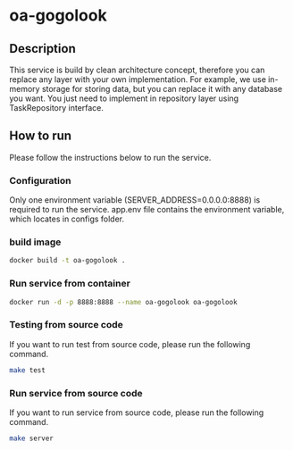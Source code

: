 # oa-gogolook

## Description
This service is build by clean architecture concept, 
therefore you can replace any layer with your own implementation. 
For example, we use in-memory storage for storing data, 
but you can replace it with any database you want. 
You just need to implement in repository layer using TaskRepository interface.


## How to run
Please follow the instructions below to run the service.

### Configuration
Only one environment variable (SERVER_ADDRESS=0.0.0.0:8888) is required to run the service.
app.env file contains the environment variable, which locates in configs folder.


### build image

```bash
docker build -t oa-gogolook .
```

### Run service from container

```bash
docker run -d -p 8888:8888 --name oa-gogolook oa-gogolook
```

### Testing from source code
If you want to run test from source code, please run the following command.

```bash
make test
```

### Run service from source code
If you want to run service from source code, please run the following command.

```bash
make server
```